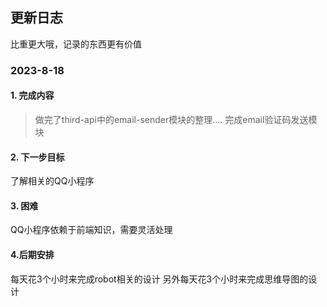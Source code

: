 ## 更新日志

比重更大哦，记录的东西更有价值

### 2023-8-18

#### 1. 完成内容

> 做完了third-api中的email-sender模块的整理....
> 完成email验证码发送模块

#### 2. 下一步目标
了解相关的QQ小程序

#### 3. 困难
QQ小程序依赖于前端知识，需要灵活处理

#### 4.后期安排
每天花3个小时来完成robot相关的设计
另外每天花3个小时来完成思维导图的设计